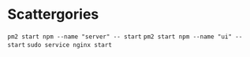 # Scattergories

`pm2 start npm --name "server" -- start`
`pm2 start npm --name "ui" -- start`
`sudo service nginx start`
